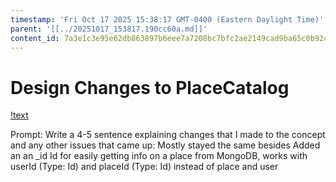 ```yaml
---
timestamp: 'Fri Oct 17 2025 15:38:17 GMT-0400 (Eastern Daylight Time)'
parent: '[[../20251017_153817.190cc60a.md]]'
content_id: 7a3e1c3e95e62db863897b6eee7a7208bc7bfc2ae2149cad9ba65c0b92ccc0c9
---
```


# Design Changes to PlaceCatalog

[!text](PlaceCatalog.md)

Prompt: Write a 4-5 sentence explaining changes that I made to the concept and any other issues that came up: Mostly stayed the same besides Added an an \_id Id  for easily getting info on a place from MongoDB, works with userId (Type: Id) and placeId (Type: Id) instead of place and user
